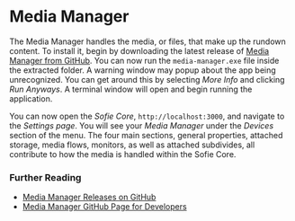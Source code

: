 # Media Manager

The Media Manager handles the media, or files, that make up the rundown content. To install it, begin by downloading the latest release of [Media Manager from GitHub](https://github.com/nrkno/sofie-media-management/releases). You can now run the `media-manager.exe` file inside the extracted folder. A warning window may popup about the app being unrecognized. You can get around this by selecting _More Info_ and clicking _Run Anyways_. A terminal window will open and begin running the application.

You can now open the _Sofie&nbsp;Core_, `http://localhost:3000`, and navigate to the _Settings page_. You will see your _Media Manager_ under the _Devices_ section of the menu. The four main sections, general properties, attached storage, media flows, monitors, as well as attached subdivides, all contribute to how the media is handled within the Sofie&nbsp;Core.

### Further Reading

- [Media Manager Releases on GitHub](https://github.com/nrkno/sofie-media-management/releases)
- [Media Manager GitHub Page for Developers](https://github.com/nrkno/sofie-media-management)
